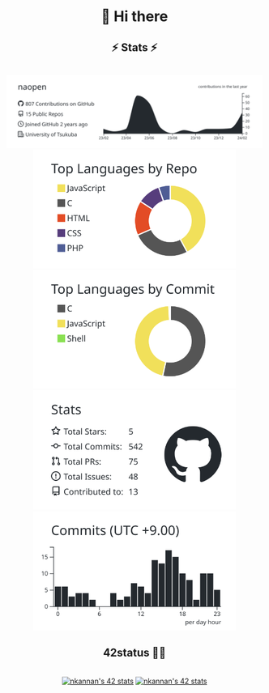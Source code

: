 <h1 align="center">
	👋 Hi there
</h1>

<h2 align="center">⚡ Stats ⚡</h2>
<br>
<div align="center">
	<img src="https://raw.githubusercontent.com/naopen/naopen/main/profile-summary-card-output/graywhite/0-profile-details.svg" width="800px">
	<img src="https://raw.githubusercontent.com/naopen/naopen/main/profile-summary-card-output/graywhite/1-repos-per-language.svg" width="400px">
	<img src="https://raw.githubusercontent.com/naopen/naopen/main/profile-summary-card-output/graywhite/2-most-commit-language.svg" width="400px">
	<img src="https://raw.githubusercontent.com/naopen/naopen/main/profile-summary-card-output/graywhite/3-stats.svg" width="400px">
	<img src="https://raw.githubusercontent.com/naopen/naopen/main/profile-summary-card-output/graywhite/4-productive-time.svg" width="400px">
</div>

<h2 align="center">42status 👨‍💻</h2>
<br>
<div align="center">
	<a href="https://github.com/Coday-meric/badge42"><img src="https://badge42.coday.fr/api/v2/clrqdtc5t333601p4mhv1ue9s/stats?cursusId=21&coalitionId=63" alt="nkannan's 42 stats" width="400px"/></a>
	<a href="https://github.com/Coday-meric/badge42"><img src="https://badge42.coday.fr/api/v2/clrqdtc5t333601p4mhv1ue9s/stats?cursusId=21&coalitionId=307" alt="nkannan's 42 stats" width="400px"/></a>
</div>
